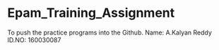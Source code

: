 # Epam_Training_Assignment
To push the practice programs into the Github.
Name: A.Kalyan Reddy
ID.NO: 160030087
